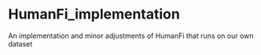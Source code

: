 # HumanFi_implementation
An implementation and minor adjustments of HumanFi that runs on our own dataset
